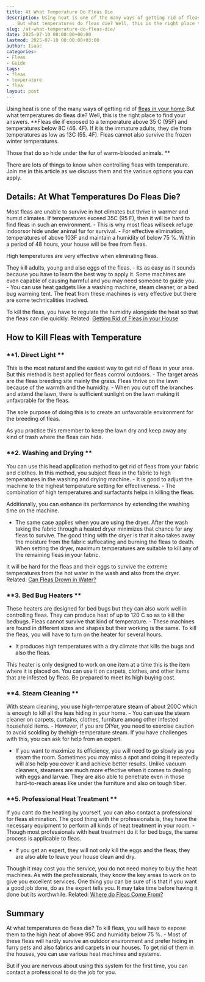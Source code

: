 ```yaml
---
title: At What Temperature Do Fleas Die
description: Using heat is one of the many ways of getting rid of fleas in your home
  . But what temperatures do fleas die? Well, this is the right place to find your...
slug: /at-what-temperature-do-fleas-die/
date: 2025-07-10 00:00:00+00:00
lastmod: 2025-07-10 00:00:00+03:00
author: Isaac
categories:
- Fleas
- Guide
tags:
- fleas
- temperature
- flea
layout: post
---
```

Using heat is one of the many ways of getting rid of [fleas in your home](https://pestpolicy.com/home-remedies-for-fleas/).But what temperatures do fleas die? Well, this is the right place to find your answers. **Fleas die if exposed to a temperature above 35 C (95F) and temperatures below 8C (46. 4F). If it is the immature adults, they die from temperatures as low as 13C (55. 4F). Fleas cannot also survive the frozen winter temperatures.

Those that do so hide under the fur of warm-blooded animals. **

There are lots of things to know when controlling fleas with temperature. Join me in this article as we discuss them and the various options you can apply.

##  Details: At What Temperatures Do Fleas Die?

Most fleas are unable to survive in hot climates but thrive in warmer and humid climates. If temperatures exceed 35C (95 F), then it will be hard to find fleas in such an environment. - This is why most fleas willseek refuge indoorsor hide under animal fur for survival. - For effective elimination, temperatures of above 103F and maintain a humidity of below 75 %. Within a period of 48 hours, your house will be free from fleas.

High temperatures are very effective when eliminating fleas.

They kill adults, young and also eggs of the fleas. - Its as easy as it sounds because you have to learn the best way to apply it. Some machines are even capable of causing harmful and you may need someone to guide you. - You can use heat gadgets like a washing machine, steam cleaner, or a bed bug warming tent. The heat from these machines is very effective but there are some technicalities involved.

To kill the fleas, you have to regulate the humidity alongside the heat so that the fleas can die quickly. Related: [Getting Rid of Fleas in your House](https://pestpolicy.com/how-to-get-rid-of-fleas-in-the-house-fast/)

##  How to Kill Fleas with Temperature

###  **1. Direct Light **

This is the most natural and the easiest way to get rid of fleas in your area. But this method is best applied for fleas control outdoors. - The target areas are the fleas breeding site mainly the grass. Fleas thrive on the lawn because of the warmth and the humidity. - When you cut off the branches and attend the lawn, there is sufficient sunlight on the lawn making it unfavorable for the fleas.

The sole purpose of doing this is to create an unfavorable environment for the breeding of fleas.

As you practice this remember to keep the lawn dry and keep away any kind of trash where the fleas can hide.

###  **2. Washing and Drying **

You can use this head application method to get rid of fleas from your fabric and clothes. In this method, you subject fleas in the fabric to high temperatures in the washing and drying machine. - It is good to adjust the machine to the highest temperature setting for effectiveness. - The combination of high temperatures and surfactants helps in killing the fleas.

Additionally, you can enhance its performance by extending the washing time on the machine.

- The same case applies when you are using the dryer. After the wash taking the fabric through a heated dryer minimizes that chance for any fleas to survive. The good thing with the dryer is that it also takes away the moisture from the fabric suffocating and burning the fleas to death. When setting the dryer, maximum temperatures are suitable to kill any of the remaining fleas in your fabric.

It will be hard for the fleas and their eggs to survive the extreme temperatures from the hot water in the wash and also from the dryer. Related: [Can Fleas Drown in Water? ](https://pestpolicy.com/do-fleas-drown-in-water/)

###  **3. Bed Bug Heaters **

These heaters are designed for bed bugs but they can also work well in controlling fleas. They can produce heat of up to 120 C so as to kill the bedbugs. Fleas cannot survive that kind of temperature. - These machines are found in different sizes and shapes but their working is the same. To kill the fleas, you will have to turn on the heater for several hours.

- It produces high temperatures with a dry climate that kills the bugs and also the fleas.

This heater is only designed to work on one item at a time this is the item where it is placed on. You can use it on carpets, clothes, and other items that are infested by fleas. Be prepared to meet its high buying cost.

###  **4. Steam Cleaning **

With steam cleaning, you use high-temperature steam of about 200C which is enough to kill all the leas hiding in your home. - You can use the steam cleaner on carpets, curtains, clothes, furniture among other infested household items. - However, if you are DIYer, you need to exercise caution to avoid scolding by thehigh-temperature steam. If you have challenges with this, you can ask for help from an expert.

- If you want to maximize its efficiency, you will need to go slowly as you steam the room. Sometimes you may miss a spot and doing it repeatedly will also help you cover it and achieve better results. Unlike vacuum cleaners, steamers are much more effective when it comes to dealing with eggs and larvae. They are also able to penetrate even in those hard-to-reach areas like under the furniture and also on tough fiber.

###  **5. Professional Heat Treatment **

If you cant do the heating by yourself, you can also contact a professional for fleas elimination. The good thing with the professionals is, they have the necessary equipment to perform all kinds of heat treatment in your room. - Though most professionals with heat treatment do it for bed bugs, the same process is applicable to fleas.

- If you get an expert, they will not only kill the eggs and the fleas, they are also able to leave your house clean and dry.

Though it may cost you the service, you do not need money to buy the heat machines. As with the professionals, they know the key areas to work on to give you excellent services. One thing you can be sure of is that if you want a good job done, do as the expert tells you. It may take time before having it done but its worthwhile. Related: [Where do Fleas Come From? ](https://pestpolicy.com/where-do-fleas-come-from/)

##  Summary

At what temperatures do fleas die? To kill fleas, you will have to expose them to the high heat of above 95C and humidity below 75 %. - Most of these fleas will hardly survive an outdoor environment and prefer hiding in furry pets and also fabrics and carpets in our houses. To get rid of them in the houses, you can use various heat machines and systems.

But if you are nervous about using this system for the first time, you can contact a professional to do the job for you.
